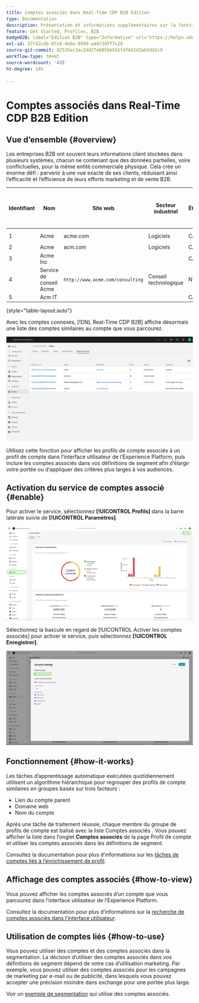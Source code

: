 ```yaml
---
title: Comptes associés dans Real-Time CDP B2B Edition
type: Documentation
description: Présentation et informations supplémentaires sur la fonction des comptes associés dans Real-Time CDP Experience Platform B2B.
feature: Get Started, Profiles, B2B
badgeB2B: label="Édition B2B" type="Informative" url="https://helpx.adobe.com/fr/legal/product-descriptions/real-time-customer-data-platform-b2b-edition-prime-and-ultimate-packages.html newtab=true"
exl-id: 37fd2cdb-87c0-4e5e-9599-ad4f397f7c28
source-git-commit: 82535ec3ac2dd27e685bb591fdf661d3ab5dd2c9
workflow-type: tm+mt
source-wordcount: '435'
ht-degree: 14%

---
```


# Comptes associés dans Real-Time CDP B2B Edition

## Vue d’ensemble {#overview}

Les entreprises B2B ont souvent leurs informations client stockées dans plusieurs systèmes, chacun ne contenant que des données partielles, voire conflictuelles, pour la même entité commerciale physique. Cela crée un énorme défi : parvenir à une vue exacte de ses clients, réduisant ainsi l’efficacité et l’efficience de leurs efforts marketing et de vente B2B.

| Identifiant | Nom | Site web | Secteur industriel | État | Téléphone | A une opportunité ouverte avec une quantité > `$1 million` |
|---|---|---|---|---|---|---|
| 1 | Acme | acme.com | Logiciels | CA | (408)536-6000 |   |
| 2 | Acme | acm.com | Logiciels | CA | 4085366000 | x |
| 3 | Acme Inc |   |   | CA | (408)5366000 |   |
| 4 | Service de conseil Acme | `http://www.acme.com/consulting` | Conseil technologique | NY | (212)471-0904 | x |
| 5 | Acm IT |   |   | CA |   |   |

{style="table-layout:auto"}

Avec les comptes connexes, [!DNL Real-Time CDP B2B] affiche désormais une liste des comptes similaires au compte que vous parcourez.

![ Écran affichant les comptes associés dans l’interface utilisateur de l’Experience Platform.](/help/rtcdp/b2b-ai-ml-services/assets/related-accounts-in-ui.png)

Utilisez cette fonction pour afficher les profils de compte associés à un profil de compte dans l’interface utilisateur de l’Experience Platform, puis inclure les comptes associés dans vos définitions de segment afin d’élargir votre portée ou d’appliquer des critères plus larges à vos audiences.

## Activation du service de comptes associé {#enable}

Pour activer le service, sélectionnez **[!UICONTROL Profils]** dans la barre latérale suivie de **[!UICONTROL Paramètres]**.

![ L’interface utilisateur Experience Platform met en surbrillance les profils et les paramètres.](../assets/../b2b-ai-ml-services/assets/related-account-settings.png)

Sélectionnez la bascule en regard de [!UICONTROL Activer les comptes associés] pour activer le service, puis sélectionnez **[!UICONTROL Enregistrer]**.

![ L’écran des paramètres du compte met en surbrillance le bouton bascule et l’enregistrement.](../assets/../b2b-ai-ml-services/assets/related-account-toggle.png)

## Fonctionnement {#how-it-works}

Les tâches d’apprentissage automatique exécutées quotidiennement utilisent un algorithme hiérarchique pour regrouper des profils de compte similaires en groupes basés sur trois facteurs :

* Lien du compte parent
* Domaine web
* Nom du compte

Après une tâche de traitement réussie, chaque membre du groupe de profils de compte est balisé avec la liste Comptes associés . Vous pouvez afficher la liste dans l’onglet **Comptes associés** de la page Profil de compte et utiliser les comptes associés dans les définitions de segment.

Consultez la documentation pour plus d’informations sur les [tâches de comptes liés à l’enrichissement de profil](/help/dataflows/ui/b2b/monitor-profile-enrichment.md).

## Affichage des comptes associés {#how-to-view}

Vous pouvez afficher les comptes associés d’un compte que vous parcourez dans l’interface utilisateur de l’Experience Platform.

Consultez la documentation pour plus d’informations sur la [recherche de comptes associés dans l’interface utilisateur](/help/rtcdp/accounts/account-profile-ui-guide.md#related-accounts-tab).

## Utilisation de comptes liés {#how-to-use}

Vous pouvez utiliser des comptes et des comptes associés dans la segmentation. La décision d’utiliser des comptes associés dans vos définitions de segment dépend de votre cas d’utilisation marketing. Par exemple, vous pouvez utiliser des comptes associés pour les campagnes de marketing par e-mail ou de publicité, dans lesquels vous pouvez accepter une précision moindre dans exchange pour une portée plus large.

Voir un [exemple de segmentation](/help/rtcdp/segmentation/b2b.md#related-accounts) qui utilise des comptes associés.
